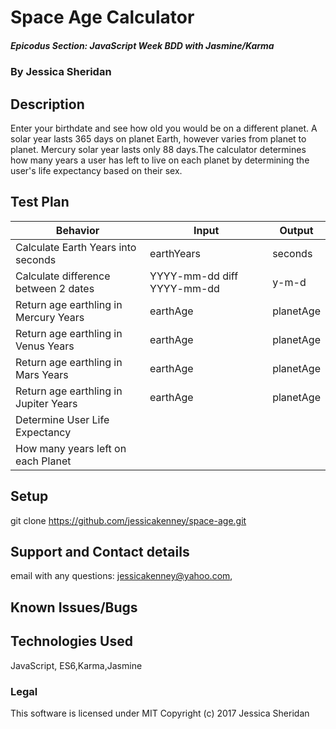 # Space Age Calculator

##### Epicodus Section: JavaScript Week BDD with Jasmine/Karma

### By Jessica Sheridan

## Description

Enter your birthdate and see how old you would be on a different planet. A solar year
lasts 365 days on planet Earth, however varies from planet to planet. Mercury solar
year lasts only 88 days.The calculator determines how many years a user has left to live on each planet by determining the user's life expectancy based on their sex.

## Test Plan

| Behavior      | Input | Output |
| ------------- | ------------- | ------------- |
| Calculate Earth Years into seconds| earthYears  | seconds |
| Calculate difference between 2 dates | YYYY-mm-dd diff YYYY-mm-dd| y-m-d |
| Return age earthling in Mercury Years| earthAge | planetAge |
| Return age earthling in Venus Years| earthAge | planetAge |
| Return age earthling in Mars Years| earthAge | planetAge |
| Return age earthling in Jupiter Years| earthAge | planetAge |
| Determine User Life Expectancy |  |  |
| How many years left on each Planet |  |  |


## Setup
git clone https://github.com/jessicakenney/space-age.git  

## Support and Contact details
email with any questions: jessicakenney@yahoo.com,

## Known Issues/Bugs

## Technologies Used
JavaScript, ES6,Karma,Jasmine

### Legal
This software is licensed under MIT Copyright (c) 2017 Jessica Sheridan
